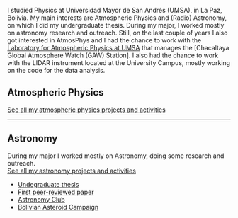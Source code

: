I studied Physics at Universidad Mayor de San Andrés (UMSA), in La Paz, Bolivia. My main interests are Atmospheric Physics and (Radio) Astronomy, on which I did my undergraduate thesis. 
During my major, I worked mostly on astronomy research and outreach. Still, on the last couple of years I also got interested in AtmosPhys and I had the chance to work with the [Laboratory for Atmospheric Physics at UMSA](http://www.atmosfera.umsa.bo/wp/) that manages the [Chacaltaya Global Atmosphere Watch (GAW) Station]. I also had the chance to work with the LIDAR instrument located at the University Campus, mostly working on the code for the data analysis.


## Atmospheric Physics
[See all my atmospheric physics projects and activities](/atmosindex)

---

## Astronomy
During my major I worked mostly on Astronomy, doing some research and outreach.
<br>
[See all my astronomy projects and activities](/astroindex)
 - [Undegraduate thesis](/astro/thesis)
 - [First peer-reviewed paper](/astro/rbfpaper)
 - [Astronomy Club](/astro/club)
 - [Bolivian Asteroid Campaign](/astro/campaign)

